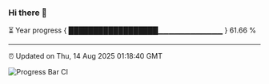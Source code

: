 ### Hi there 👋

⏳ Year progress { ██████████████████▁▁▁▁▁▁▁▁▁▁▁▁ } 61.66 %

---

⏰ Updated on Thu, 14 Aug 2025 01:18:40 GMT

![Progress Bar CI](https://github.com/liununu/liununu/workflows/Progress%20Bar%20CI/badge.svg)
